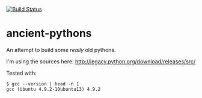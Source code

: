 [![Build Status](https://github.com/asottile/ancient-pythons/workflows/main/badge.svg)](https://github.com/asottile/ancient-pythons/actions)

ancient-pythons
===============

An attempt to build some *really* old pythons.

I'm using the sources here: http://legacy.python.org/download/releases/src/

Tested with:

```
$ gcc --version | head -n 1
gcc (Ubuntu 4.9.2-10ubuntu13) 4.9.2
```
